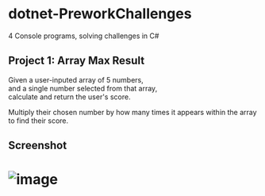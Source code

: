 # dotnet-PreworkChallenges
4 Console programs, solving challenges in C#

## Project 1: Array Max Result
Given a user-inputed array of 5 numbers,  
and a single number selected from that array,  
calculate and return the user's score.  
  
Multiply their chosen number by how many times it appears within the array to find their score.

## Screenshot
![image](https://user-images.githubusercontent.com/31331154/76210883-42c55600-61c2-11ea-9833-1ad97810d2a1.png)
=======


